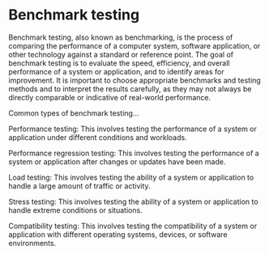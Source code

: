 # Benchmark testing

Benchmark testing, also known as benchmarking, is the process of comparing the performance of a computer system, software application, or other technology against a standard or reference point. The goal of benchmark testing is to evaluate the speed, efficiency, and overall performance of a system or application, and to identify areas for improvement. It is important to choose appropriate benchmarks and testing methods and to interpret the results carefully, as they may not always be directly comparable or indicative of real-world performance.

Common types of benchmark testing…

Performance testing: This involves testing the performance of a system or application under different conditions and workloads.

Performance regression testing: This involves testing the performance of a system or application after changes or updates have been made.

Load testing: This involves testing the ability of a system or application to handle a large amount of traffic or activity.

Stress testing: This involves testing the ability of a system or application to handle extreme conditions or situations.

Compatibility testing: This involves testing the compatibility of a system or application with different operating systems, devices, or software environments.

